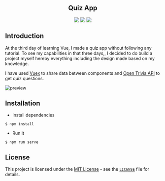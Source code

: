 <div align="center">
<h2>Quiz App</h2>
<img src="https://img.shields.io/badge/build-passing-green.svg">
<img src="https://img.shields.io/badge/license-MIT-green.svg">
<img src="https://camo.githubusercontent.com/93e5d9cc433f49122b0b4ea81910cc91ed82aef9/68747470733a2f2f696f6e69636162697a61752e6769746875622e696f2f6261646765732f70617472656f6e2e737667" href="patreon.com/phemus">
</div>

## Introduction
At the third day of learning Vue, I made a quiz app without following any tutorial. To see my capabilities in that three days,, I decided to do build a project myself hereby everything including the design made based on my knowledge.

I have used [Vuex](https://www.npmjs.com/package/vuex) to share data between components and [Open Trivia API](https://opentdb.com/) to get quiz questions.

![preview](https://i.ibb.co/9VNSZgb/Ekran-g-r-nt-s-2020-11-10-122412.jpg)

## Installation
- Install dependencies
```
$ npm install
```
- Run it
```
$ npm run serve
```

## **License**

This project is licensed under the [MIT License](https://opensource.org/licenses/MIT) - see the [`LICENSE`](#license) file for details.





